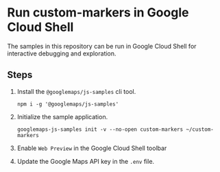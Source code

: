 # Run custom-markers in Google Cloud Shell

The samples in this repository can be run in Google Cloud Shell for interactive debugging and exploration.

## Steps

1. Install the `@googlemaps/js-samples` cli tool.

    ```
    npm i -g '@googlemaps/js-samples'
    ```
1. Initialize the sample application. 
    ```
    googlemaps-js-samples init -v --no-open custom-markers ~/custom-markers
    ```
1. Enable `Web Preview` in the Google Cloud Shell toolbar
1. Update the Google Maps API key in the `.env` file.
